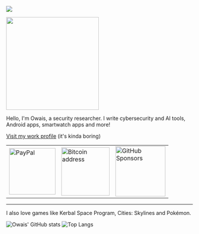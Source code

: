 ![](https://komarev.com/ghpvc/?username=your-github-username&style=for-the-badge)

<img src="https://c.tenor.com/_l8MMDhkM_sAAAAC/tomand-jerry.gif" width="250">

Hello, I'm Owais, a security researcher. I write cybersecurity and AI tools, Android apps, smartwatch apps and more!

[Visit my work profile](https://github.com/owais-redhunt) (it's kinda boring)

<table border = "0.1">
  <tr>
    <td><a href="https://liberapay.com/4f77616973/donate"><img src="https://img.shields.io/badge/PayPal-blue?style=for-the-badge&logo=paypal&logoColor=white" alt="PayPal" width="125"/></a></td>
    <td><a href=bitcoin.md><img src="https://img.shields.io/badge/Bitcoin-gold?style=for-the-badge&logo=bitcoin&logoColor=white" alt="Bitcoin address" width="130"/></a></td>
    <td><a href="https://github.com/sponsors/4f77616973/"><img src="https://img.shields.io/badge/Sponsor-red?style=for-the-badge&logo=github-sponsors&logoColor=white" alt="GitHub Sponsors" width="135"/</a></td>
  </tr>
</table>

---

 I also love games like Kerbal Space Program, Cities: Skylines and Pokémon.

![Owais' GitHub stats](https://github-readme-stats.vercel.app/api?username=4f77616973&hide=contribs,prs&theme=tokyonight)
![Top Langs](https://github-readme-stats.vercel.app/api/top-langs/?username=4f77616973&layout=compact&theme=tokyonight)
